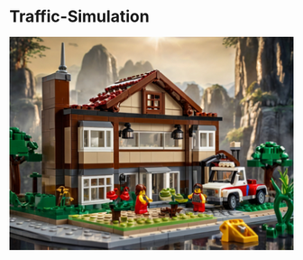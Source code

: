 # Traffic-Simulation

![Traffic Simulation ](https://github.com/TDR-VOID/Traffic-Simulation/blob/main/123.jpg)
